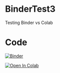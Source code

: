 # BinderTest3
Testing Binder vs Colab 

# Code
[![Binder](https://mybinder.org/badge_logo.svg)](https://mybinder.org/v2/gh/NadiaK98/BinderTest3.git/HEAD)

[![Open In Colab](https://colab.research.google.com/assets/colab-badge.svg)](https://colab.research.google.com/github/NadiaK98/{BinderTest3/blob/main/path/to/notebook.ipynb)
